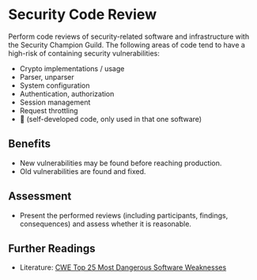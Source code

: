 # Security Code Review

Perform code reviews of security-related software and infrastructure with the Security Champion Guild. The following areas of code tend to have a high-risk of containing security vulnerabilities:
  - Crypto implementations / usage
  - Parser, unparser
  - System configuration
  - Authentication, authorization
  - Session management
  - Request throttling
  - :unicorn: (self-developed code, only used in that one software)

## Benefits

- New vulnerabilities may be found before reaching production.
- Old vulnerabilities are found and fixed.

## Assessment

- Present the performed reviews (including participants, findings, consequences) and assess whether it is reasonable.

## Further Readings
- Literature: [CWE Top 25 Most Dangerous Software Weaknesses](https://cwe.mitre.org/top25/archive/2020/2020_cwe_top25.html)
